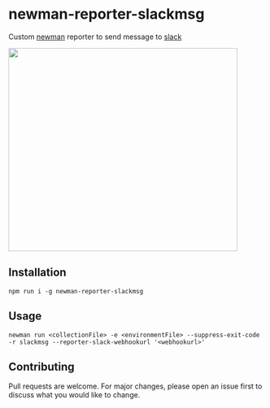 # newman-reporter-slackmsg

Custom [newman](https://github.com/postmanlabs/newman) reporter to send message to [slack](https://slack.com/)

<img src="https://github.com/jackcoded/newman-reporter-slackmsg/blob/master/testResults.png?raw=true" width="450"  height="400">


## Installation
 ```CLI
 npm run i -g newman-reporter-slackmsg
 ```

## Usage
 ```CLI
 newman run <collectionFile> -e <environmentFile> --suppress-exit-code -r slackmsg --reporter-slack-webhookurl '<webhookurl>'
 ```

## Contributing
Pull requests are welcome. For major changes, please open an issue first to discuss what you would like to change.
